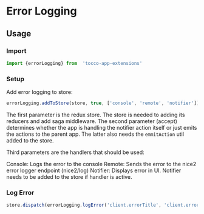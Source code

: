 # Error Logging


## Usage
### Import
```javascript
import {errorLogging} from  'tocco-app-extensions'
```

### Setup
Add error logging to store:
```javascript
errorLogging.addToStore(store, true, ['console', 'remote', 'notifier'])
```

The first parameter is the redux store. The store is needed to adding its reducers and add saga middleware.
The second parameter (accept) determines whether the app is handling the notifier action itself or just emits the
actions to the parent app. The latter also needs the `emmitAction` util added to the store.

Third parameters are the handlers that should be used:

Console: Logs the error to the console
Remote: Sends the error to the nice2 error logger endpoint (nice2/log)
Notifier: Displays error in UI. Notifier needs to be added to the store if handler is active.

### Log Error
```javascript
store.dispatch(errorLogging.logError('client.errorTitle', 'client.errorDescription', new Error('Some Error')))
```














